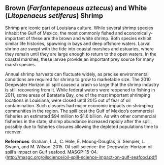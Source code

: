 ## Brown (*Farfantepenaeus aztecus*) and White (*Litopenaeus setiferus*) Shrimp 
 
Shrimp are iconic part of Louisiana culture. While several shrimp species inhabit the Gulf of Mexico, the most commonly fished and economically-important of these are the brown and white shrimp. Both species exhibit similar life histories, spawning in bays and deep offshore waters. Larval shrimp are swept with the tide into coastal marshes and estuaries, where they remain until they are large enough to return to the open waters. In the coastal marshes, these larvae provide an important prey source for many marsh species.
 
Annual shrimp harvests can fluctuate widely, as precise environmental conditions are required for shrimp to grow to marketable size. The 2010 Deepwater Horizon oil spill caused a crash so large that the shrimp industry is still recovering from it. While federal waters were reopened to fishing in 2011, some areas of Barataria Bay, one of the most important shrimping locations in Louisiana, were closed until 2015 out of fear of oil contamination. Such closures had major economic impacts on shrimping communities in the region. The spill cost the Gulf of Mexico’s commercial fisheries an estimated $94 million to $1.6 billion. As with other commercial fisheries in the state, shrimp abundance increased rapidly after the spill, possibly due to fisheries closures allowing the depleted populations time to recover.
 
**References**: Graham, L.J., C. Hole, E. Moung-Douglas, S. Sempier, L. Swann, and M. Wilson. 2015. Oil spill science: the Deepwater-Horizon oil spill’s impact on Gulf seafood. MASGP-15-04. (http://masgc.org/oilscience/oil-spill-science-impact-on-gulf-seafood.pdf)
 
